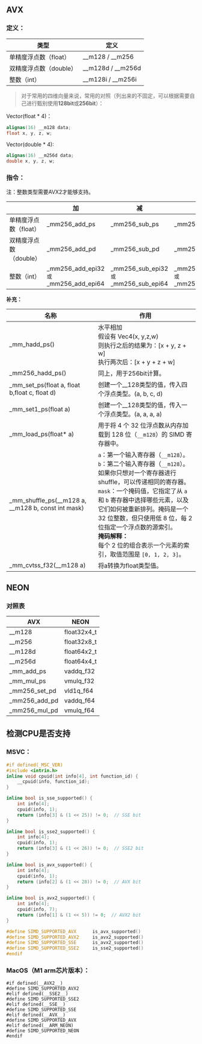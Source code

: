 ## AVX

### 定义：

| 类型                   | 定义                |
| ---------------------- | ------------------- |
| 单精度浮点数（float）  | \_\_m128 / __m256   |
| 双精度浮点数（double） | \_\_m128d / __m256d |
| 整数（int）            | \_\_m128i / __m256i |

> 对于常用的四维向量来说，常用的对照（列出来的不固定，可以根据需要自己进行甄别使用**128bit**或**256bit**）：

Vector(float * 4)：

```c++
alignas(16) __m128 data;
float x, y, z, w;
```

Vector(double * 4):

```c++
alignas(16) __m256d data;
double x, y, z, w;
```

### 指令：

注：整数类型需要AVX2才能够支持。

|                        | 加                                      | 减                                      | 乘                                          | 除            |
| ---------------------- | --------------------------------------- | --------------------------------------- | ------------------------------------------- | ------------- |
| 单精度浮点数（float）  | _mm256_add_ps                           | _mm256_sub_ps                           | _mm256_mul_ps                               | _mm256_div_ps |
| 双精度浮点数（double） | _mm256_add_pd                           | _mm256_sub_pd                           | _mm256_mul_pd                               | _mm256_div_pd |
| 整数（int）            | \_mm256_add_epi32` 或 `_mm256_add_epi64 | \_mm256_sub_epi32` 或 `_mm256_sub_epi64 | \_mm256_mullo_epi32` 或 `_mm256_mullo_epi64 |               |

**补充：**

| 名称                                                 | 作用                                                         |
| ---------------------------------------------------- | ------------------------------------------------------------ |
| _mm_hadd_ps()                                        | 水平相加<br />假设有 Vec4(x, y,z,w)<br />则执行之后的结果为：[x + y, z + w]<br />执行两次后：[x + y + z + w] |
| _mm256_hadd_ps()                                     | 同上，用于256bit计算。                                       |
| _mm_set_ps(float a, float b,float c, float d)        | 创建一个\_\_128类型的值，传入四个浮点类型。(a, b, c, d)      |
| _mm_set1_ps(float a)                                 | 创建一个\_\_128类型的值，传入一个浮点类型。(a, a, a, a)      |
| _mm_load_ps(float* a)                                | 用于将 4 个 32 位浮点数从内存加载到 128 位（`__m128`）的 SIMD 寄存器中。 |
| _mm_shuffle_ps(\_\_m128 a, __m128 b, const int mask) | `a`：第一个输入寄存器（`__m128`）。<br />`b`：第二个输入寄存器（`__m128`）。如果你只想对一个寄存器进行 shuffle，可以传递相同的寄存器。<br />`mask`：一个掩码值，它指定了从 `a` 和 `b` 寄存器中选择哪些元素，以及它们如何被重新排列。掩码是一个 32 位整数，但只使用低 8 位，每 2 位指定一个浮点数的源索引。<br />**掩码解释：**<br />每个 2 位的组合表示一个元素的索引，取值范围是 `[0, 1, 2, 3]`。 |
| _mm_cvtss_f32(__m128 a)                              | 将a转换为float类型值。                                       |

## NEON

### 对照表

| AVX           | NEON        |
| ------------- | ----------- |
| __m128        | float32x4_t |
| __m256        | float32x8_t |
| __m128d       | float64x2_t |
| __m256d       | float64x4_t |
| _mm_add_ps    | vaddq_f32   |
| _mm_mul_ps    | vmulq_f32   |
| _mm256_set_pd | vld1q_f64   |
| _mm256_add_pd | vaddq_f64   |
| _mm256_mul_pd | vmulq_f64   |



## 检测CPU是否支持

### MSVC：

```c++
#if defined(_MSC_VER)
#include <intrin.h>  
inline void cpuid(int info[4], int function_id) {
	__cpuid(info, function_id);
}

inline bool is_sse_supported() {
	int info[4];
	cpuid(info, 1);
	return (info[3] & (1 << 25)) != 0;  // SSE bit
}

inline bool is_sse2_supported() {
	int info[4];
	cpuid(info, 1);
	return (info[3] & (1 << 26)) != 0;  // SSE2 bit
}

inline bool is_avx_supported() {
	int info[4];
	cpuid(info, 1);
	return (info[2] & (1 << 28)) != 0;  // AVX bit
}

inline bool is_avx2_supported() {
	int info[4];
	cpuid(info, 7);
	return (info[1] & (1 << 5)) != 0;  // AVX2 bit
}

#define SIMD_SUPPORTED_AVX		is_avx_supported()
#define SIMD_SUPPORTED_AVX2		is_avx2_supported()
#define SIMD_SUPPORTED_SSE		is_avx2_supported()
#define SIMD_SUPPORTED_SSE2		is_sse2_supported()
#endif
```

### MacOS（M1 arm芯片版本）：

``` 
#if defined(__AVX2__)
#define SIMD_SUPPORTED_AVX2
#elif defined(__SSE2__)
#define SIMD_SUPPORTED_SSE2
#elif defined(__SSE__)
#define SIMD_SUPPORTED_SSE
#elif defined(__AVX__)
#define SIMD_SUPPORTED_AVX
#elif defined(__ARM_NEON)
#define SIMD_SUPPORTED_NEON
#endif
```

## 